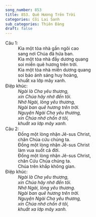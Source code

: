 ```yaml
---
song_number: 853
title: 853. Quê Hương Trên Trời
categories: Cõi Lai Sanh
sub_categories: Thiên Đàng
draft: false
---
```

<dl><dt>Câu 1:</dt><dd data-verse="1">Kìa một tòa nhà gần ngôi cao <br/>sang nơi Chúa đã hứa ban. <br/>Kìa một tòa nhà đầy dương quang <br/>soi miền quê hương trên trời. <br/>Kìa một tòa nhà miền dương quang <br/>soi báo ánh sáng huy hoàng, <br/>khuất xa lớp mây xanh. </dd><dt>Điệp khúc:</dt><dd data-chorus="1"><em>Ngài là Cha yêu thương, <br/>xin Chúa hãy nhớ đến tôi. <br/>Nhờ Ngài, lòng yêu thương, <br/>Ngài ban quê hương trên trời. <br/>Nguyện Ngài Cha yêu thương, <br/>xin Chúa nhớ chốn ở tôi, <br/>khuất xa lớp mây xanh. </em></dd><dt>Câu 2:</dt><dd data-verse="2">Đồng một lòng nhận Jê-sus Christ, <br/>chân Chúa cứu chúng ta. <br/>Đồng một lòng nhận Jê-sus Christ <br/>làm vua suốt cả đời. <br/>Đồng một lòng nhận Jê-sus Christ, <br/>chân Cứu Chúa chúng ta. <br/>Chúa trên khắp không gian. </dd><dt>Điệp khúc:</dt><dd data-chorus="1"><em>Ngài là Cha yêu thương, <br/>xin Chúa hãy nhớ đến tôi. <br/>Nhờ Ngài, lòng yêu thương. <br/>Ngài ban quê hương trên trời. <br/>Nguyện Ngài Cha yêu thương, <br/>xin Chúa nhớ chốn ở tôi, <br/>khuất xa lớp mây xanh. </em></dd></dl>